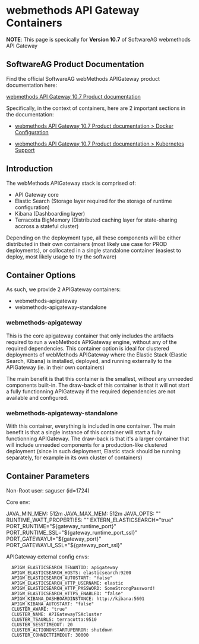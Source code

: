 # webmethods API Gateway Containers

**NOTE**: This page is specically for **Version 10.7** of SoftwareAG webmethods API Gateway

## SoftwareAG Product Documentation

Find the official SoftwareAG webMethods APIGateway product documentation here: 

[webmethods API Gateway 10.7 Product documentation](https://documentation.softwareag.com/webmethods/api_gateway/yai10-7/10-7_API_Gateway_webhelp/index.html)

Specifically, in the context of containers, here are 2 important sections in the documentation:

- [webmethods API Gateway 10.7 Product documentation > Docker Configuration](https://documentation.softwareag.com/webmethods/api_gateway/yai10-7/10-7_API_Gateway_webhelp/index.html#page/api-gateway-integrated-webhelp%2F_api_gtw_integrated_webhelp_diba2.1.130.html%23)

- [webmethods API Gateway 10.7 Product documentation > Kubernetes Support](https://documentation.softwareag.com/webmethods/api_gateway/yai10-7/10-7_API_Gateway_webhelp/index.html#page/api-gateway-integrated-webhelp%2F_api_gtw_integrated_webhelp_diba2.1.144.html%23)

## Introduction

The webMethods APIGateway stack is comprised of: 
- API Gateway core
- Elastic Search (Storage layer required for the storage of runtime configuration)
- Kibana (Dashboarding layer)
- Terracotta BigMemory (Distributed caching layer for state-sharing accross a stateful cluster)

Depending on the deployment type, all these components will be either distributed in their own containers (most likely use case for PROD deployments), or collocated in a single standalone container (easiest to deploy, most likely usage to try the software)

## Container Options

As such, we provide 2 APIGateway containers:
- webmethods-apigateway
- webmethods-apigateway-standalone

### webmethods-apigateway

This is the core apigateway container that only includes the artifacts required to run a webMethods APIGateway engine, without any of the required dependencies.
This container option is ideal for clustered deployments of webMethods APIGateway where the Elastic Stack (Elastic Search, Kibana) is installed, deployed, and running externally to the APIGateway (ie. in their own containers)

The main benefit is that this container is the smallest, without any unneeded components built-in.
The draw-back of this container is that it will not start a fully functionning APIGateway if the required dependencies are not available and configured.

### webmethods-apigateway-standalone

With this container, everything is included in one container. 
The main benefit is that a single instance of this container will start a fully functionning APIGateway.
The draw-back is that it's a larger container that will include unneeded components for a production-like clustered deployment (since in such deployment, Elastic stack should be running separately, for example in its own cluster of containers)

## Container Parameters

Non-Root user: saguser (id=1724)

Core env:

JAVA_MIN_MEM: 512m
JAVA_MAX_MEM: 512m
JAVA_OPTS: ""
RUNTIME_WATT_PROPERTIES: ""
EXTERN_ELASTICSEARCH="true"
PORT_RUNTIME="${gateway_runtime_port}"
PORT_RUNTIME_SSL="${gateway_runtime_port_ssl}"
PORT_GATEWAYUI="${gateway_port}"
PORT_GATEWAYUI_SSL="${gateway_port_ssl}"

APIGateway external config envs:

      APIGW_ELASTICSEARCH_TENANTID: apigateway
      APIGW_ELASTICSEARCH_HOSTS: elasticsearch:9200
      APIGW_ELASTICSEARCH_AUTOSTART: "false"
      APIGW_ELASTICSEARCH_HTTP_USERNAME: elastic
      APIGW_ELASTICSEARCH_HTTP_PASSWORD: SomeStrongPassword!
      APIGW_ELASTICSEARCH_HTTPS_ENABLED: "false"
      APIGW_KIBANA_DASHBOARDINSTANCE: http://kibana:5601
      APIGW_KIBANA_AUTOSTART: "false"
      CLUSTER_AWARE: "true"
      CLUSTER_NAME: APIGatewayTSAcluster
      CLUSTER_TSAURLS: terracotta:9510
      CLUSTER_SESSTIMEOUT: 20
      CLUSTER_ACTIONONSTARTUPERROR: shutdown
      CLUSTER_CONNECTTIMEOUT: 30000


